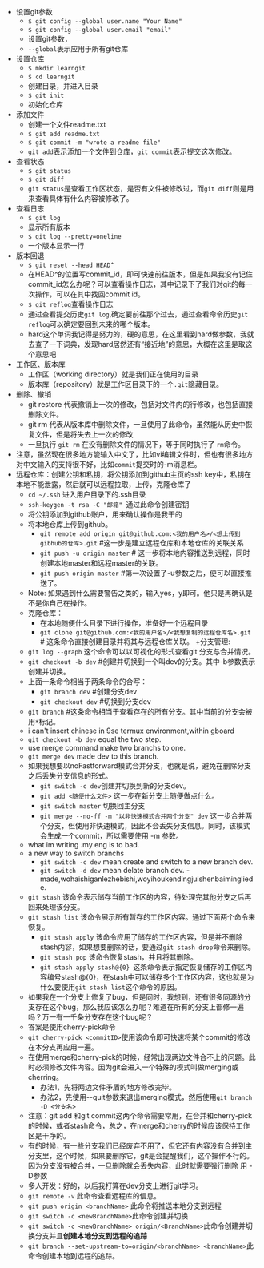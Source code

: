 ﻿+ 设置git参数
    - `$ git config --global user.name "Your Name"`
    - `$ git config --global user.email "email"`  
    - 设置git参数，
    - `--global`表示应用于所有git仓库
+ 设置仓库
    - `$ mkdir learngit`
    - `$ cd learngit`
    - 创建目录，并进入目录
    - `$ git init`
    - 初始化仓库
+ 添加文件
    - 创建一个文件readme.txt
    - `$ git add readme.txt`
    - `$ git commit -m "wrote a readme file"`
    - `git add`表示添加一个文件到仓库，`git commit`表示提交这次修改。
+ 查看状态
    - `$ git status`
    - `$ git diff`
    - `git status`是查看工作区状态，是否有文件被修改过，而`git diff`则是用来查看具体有什么内容被修改了。
+ 查看日志
    - `$ git log`
    - 显示所有版本
    - `$ git log --pretty=oneline`
    - 一个版本显示一行
+ 版本回退
    - `$ git reset --head HEAD^`
    - 在HEAD^的位置写commit_id，即可快速前往版本，但是如果我没有记住commit_id怎么办呢？可以查看操作日志，其中记录下了我们对git的每一次操作，可以在其中找回commit id。
    - `$ git reflog`查看操作日志
    - 通过查看提交历史`git log`,确定要前往那个过去，通过查看命令历史`git reflog`可以确定要回到未来的哪个版本。
    - hard这个单词我记得是努力的，硬的意思，在这里看到hard做参数，我就去查了一下词典，发现hard居然还有“接近地”的意思，大概在这里是取这个意思吧
+ 工作区、版本库
    - 工作区（working directory）就是我们正在使用的目录
    - 版本库（repository）就是工作区目录下的一个`.git`隐藏目录。
+ 删除、撤销
    - git restore <file> 代表撤销上一次的修改，包括对文件内的行修改，也包括直接删除文件。
    - git rm <file>代表从版本库中删除文件，一旦使用了此命令，虽然能从历史中恢复文件，但是将失去上一次的修改
    - 一旦执行 `git rm` 在没有删除文件的情况下，等于同时执行了 `rm`命令。
+ 注意，虽然现在很多地方能输入中文了，比如vi编辑文件时，但也有很多地方对中文输入的支持很不好，比如`commit`提交时的-m消息栏。
+ 远程仓库：创建公钥和私钥，将公钥添加到github主页的ssh key中，私钥在本地不能泄露，然后就可以远程拉取，上传，克隆仓库了
    - `cd ~/.ssh` 进入用户目录下的.ssh目录
    - `ssh-keygen -t rsa -C "邮箱" `通过此命令创建密钥
    - 将公钥添加到github账户，用来确认操作是我干的
    - 将本地仓库上传到github。
        * `git remote add origin git@github.com:<我的用户名>/<想上传到gibhub的仓库>.git`   #这一步是建立远程仓库和本地仓库的关联关系
        * `git push -u origin master` # 这一步将本地内容推送到远程，同时创建本地master和远程master的关联。
        * `git push origin master` #第一次设置了-u参数之后，便可以直接推送了。
    - Note: 如果遇到什么需要警告之类的，输入yes，y即可。他只是再确认是不是你自己在操作。
    - 克隆仓库：
        * 在本地随便什么目录下进行操作，准备好一个远程目录
        * `git clone git@github.com:<我的用户名>/<我想复制的远程仓库名>.git` # 这条命令直接创建目录并将其与远程仓库关联。
+分支管理:
    - `git log --graph` 这个命令可以以可视化的形式查看git 分支与合并情况。
    - `git checkout -b dev` #创建并切换到一个叫dev的分支。其中-b参数表示创建并切换。
    - 上面一条命令相当于两条命令的合写：
        * `git branch dev` #创建分支dev
        * `git checkout dev` #切换到分支dev
    - `git branch` #这条命令相当于查看存在的所有分支。其中当前的分支会被用`*`标记。
    - i can't insert chinese in 9se termux environment,within gboard
    - `git checkout -b dev` equal the two step.
    - use merge command make two branchs to one.
    - `git merge dev` made dev to this branch.
    - 如果我想要以noFastforward模式合并分支，也就是说，避免在删除分支之后丢失分支信息的形式。
        * `git switch -c dev`创建并切换到新的分支dev。
        * `git add <随便什么文件>` 这一步在新分支上随便做点什么。
        * `git switch master` 切换回主分支
        * `git merge --no-ff -m "以非快速模式合并两个分支" dev` 这一步合并两个分支，但使用非快速模式，因此不会丢失分支信息。同时，该模式会生成一个commit，所以需要使用 -m 参数。
    - what im writing .my eng is to bad.
    - a new way to switch branchs
        * `git switch -c dev` mean create and switch to a new branch dev.
        * `git switch -d dev` mean delate branch dev.    - made,wohaishiganlezhebishi,woyihoukendingjuishenbaimingliede.
    - `git stash` 该命令表示储存当前工作区的内容，待处理完其他分支之后再回来处理该分支。
    - `git stash list` 该命令展示所有暂存的工作区内容。通过下面两个命令来恢复。
        * `git stash apply` 该命令应用了储存的工作区内容，但是并不删除stash内容，如果想要删除的话，要通过`git stash drop`命令来删除。
        * `git stash pop` 该命令恢复stash，并且将其删除。
        * `git stash apply stash@{0} `这条命令表示指定恢复储存的工作区内容编号stash@{0}，在stash中可以储存多个工作区内容，这也就是为什么要使用`git stash list`这个命令的原因。
    - 如果我在一个分支上修复了bug，但是同时，我想到，还有很多同源的分支存在这个bug，那么我应该怎么办呢？难道在所有的分支上都修一遍吗？万一有一千条分支存在这个bug呢？
    - 答案是使用cherry-pick命令
    - `git cherry-pick <commitID>`使用该命令即可快速将某个commit的修改在本分支再应用一遍。
    - 在使用merge和cherry-pick的时候，经常出现两边文件合不上的问题。此时必须修改文件内容。因为git会进入一个特殊的模式叫做merging或cherring。
        * 办法1，先将两边文件矛盾的地方修改完毕。
        * 办法2，先使用--quit参数来退出merging模式，然后使用`git branch -D <分支名>`
	* 注意：git add 和git commit这两个命令需要常用，在合并和cherry-pick的时候，或者stash命令，总之，在merge和cherry的时候应该保持工作区是干净的。
    - 有的时候，有一些分支我们已经废弃不用了，但它还有内容没有合并到主分支里，这个时候，如果要删除它，git是会提醒我们，这个操作不行的。因为分支没有被合并，一旦删除就会丢失内容，此时就需要强行删除 用 -D参数
    - 多人开发：好的，以后我打算在dev分支上进行git学习。
    - `git remote -v` 此命令查看远程库的信息。
    - `git push origin <branchName>` 此命令将推送本地分支到远程
    - `git switch -c <newBranchName>`此命令创建并切换
    - `git switch -c <newBranchName> origin/<BranchName>`此命令创建并切换分支并且**创建本地分支到远程的追踪**
    - `git branch --set-upstream-to=origin/<branchName> <branchName>`此命令创建本地<branchName>到远程<branch>的追踪。

